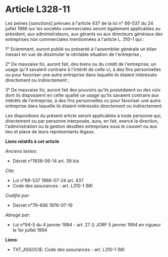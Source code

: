 # Article L328-11

Les peines [*sanctions*] prévues à l'article 437 de la loi n° 66-537 du 24 juillet 1966 sur les sociétés commerciales seront
également applicables au président, aux administrateurs, aux gérants ou aux directeurs généraux des entreprises non
commerciales mentionnées à l'article L. 310-1 qui :

1° Sciemment, auront publié ou présenté à l'assemblée générale un bilan inexact en vue de dissimuler la véritable situation
de l'entreprise ;

2° De mauvaise foi, auront fait, des biens ou du crédit de l'entreprise, un usage qu'il savaient contraire à l'intérêt de
celle-ci, à des fins personnelles ou pour favoriser une autre entreprise dans laquelle ils étaient intéressés directement ou
indirectement ;

3° De mauvaise foi, auront fait des pouvoirs qu'ils possédaient ou des voix dont ils disposaient en cette qualité un usage
qu'ils savaient contraire aux intérêts de l'entreprise, à des fins personnelles ou pour favoriser une autre entreprise dans
laquelle ils étaient intéressés directement ou indirectement.

Les dispositions du présent article seront applicables à toute personne qui, directement ou par personne interposée, aura, en
fait, exercé la direction, l'administration ou la gestion desdites entreprises sous le couvert ou aux lieu et place de leurs
représentants légaux.

**Liens relatifs à cet article**

_Anciens textes_:

  - Décret n°1938-06-14 art. 39 bis

_Cite_:

  - Loi n°66-537 1966-07-24 art. 437
  - Code des assurances - art. L310-1 (M)

_Codifié par_:

  - Décret n°76-666 1976-07-16

_Abrogé par_:

  - Loi n°94-5 du 4 janvier 1994 - art. 27 () JORF 5 janvier 1994 en vigueur le 1er juillet 1994

**Liens**:

  - TXT_ASSOCIE: Code des assurances - art. L310-1 (M)
